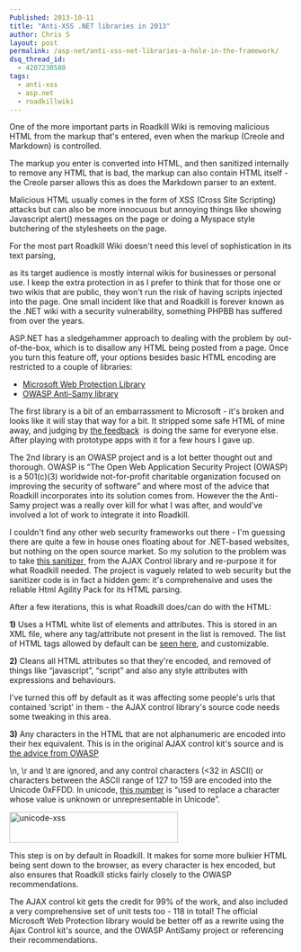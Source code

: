 ```yaml
---
Published: 2013-10-11
title: "Anti-XSS .NET libraries in 2013"
author: Chris S
layout: post
permalink: /asp-net/anti-xss-net-libraries-a-hole-in-the-framework/
dsq_thread_id:
  - 4207230580
tags:
  - anti-xss
  - asp.net
  - roadkillwiki
---
```

One of the more important parts in Roadkill Wiki is removing malicious HTML from the markup that's entered, even when the markup (Creole and Markdown) is controlled.

The markup you enter is converted into HTML, and then sanitized internally to remove any HTML that is bad, the markup can also contain HTML itself - the Creole parser allows this as does the Markdown parser to an extent.

Malicious HTML usually comes in the form of XSS (Cross Site Scripting) attacks but can also be more innocuous but annoying things like showing Javascript alert() messages on the page or doing a Myspace style butchering of the stylesheets on the page.

For the most part Roadkill Wiki doesn't need this level of sophistication in its text parsing,  
<!--more-->

  
as its target audience is mostly internal wikis for businesses or personal use. I keep the extra protection in as I prefer to think that for those one or two wikis that are public, they won't run the risk of having scripts injected into the page. One small incident like that and Roadkill is forever known as the .NET wiki with a security vulnerability, something PHPBB has suffered from over the years.

ASP.NET has a sledgehammer approach to dealing with the problem by out-of-the-box, which is to disallow any HTML being posted from a page. Once you turn this feature off, your options besides basic HTML encoding are restricted to a couple of libraries:

  * <a href="http://wpl.codeplex.com/" target="_blank">Microsoft Web Protection Library</a>
  * <a href="https://www.owasp.org/index.php/Category:OWASP_AntiSamy_Project_.NET" target="_blank">OWASP Anti-Samy library</a>

The first library is a bit of an embarrassment to Microsoft - it's broken and looks like it will stay that way for a bit. It stripped some safe HTML of mine away, and judging by <a href="http://wpl.codeplex.com/releases/view/80289#ReviewsAnchor" target="_blank">the feedback</a>  is doing the same for everyone else. After playing with prototype apps with it for a few hours I gave up.

The 2nd library is an OWASP project and is a lot better thought out and thorough. OWASP is &#8220;The Open Web Application Security Project (OWASP) is a 501(c)(3) worldwide not-for-profit charitable organization focused on improving the security of software&#8221; and where most of the advice that Roadkill incorporates into its solution comes from. However the the Anti-Samy project was a really over kill for what I was after, and would've involved a lot of work to integrate it into Roadkill.

I couldn't find any other web security frameworks out there - I'm guessing there are quite a few in house ones floating about for .NET-based websites, but nothing on the open source market. So my solution to the problem was to take <a href="http://ajaxcontroltoolkit.codeplex.com/SourceControl/latest#Server/AjaxControlToolkit/Sanitizer/HtmlAgilityPackSanitizerProvider.cs" target="_blank">this sanitizer </a> from the AJAX Control library and re-purpose it for what Roadkill needed. The project is vaguely related to web security but the sanitizer code is in fact a hidden gem: it's comprehensive and uses the reliable Html Agility Pack for its HTML parsing.

After a few iterations, this is what Roadkill does/can do with the HTML:

**1)** Uses a HTML white list of elements and attributes. This is stored in an XML file, where any tag/attribute not present in the list is removed. The list of HTML tags allowed by default can be <a href="https://bitbucket.org/mrshrinkray/roadkill/src/c1f05afb22bda5743e582756c86ea7c0eef1e9bb/src/Roadkill.Site/App_Data/Internal/htmlwhitelist.xml?at=default" target="_blank">seen here</a>, and customizable.

**2)** Cleans all HTML attributes so that they're encoded, and removed of things like &#8220;javascript&#8221;, &#8220;script&#8221; and also any style attributes with expressions and behaviours.

I've turned this off by default as it was affecting some people's urls that contained &#8216;script' in them - the AJAX control library's source code needs some tweaking in this area.

**3)** Any characters in the HTML that are not alphanumeric are encoded into their hex equivalent. This is in the original AJAX control kit's source and is <a href="https://www.owasp.org/index.php/XSS_(Cross_Site_Scripting)_Prevention_Cheat_Sheet" target="_blank">the advice from OWASP</a>

\n, \r and \t are ignored, and any control characters (<32 in ASCII) or characters between the ASCII range of 127 to 159 are encoded into the Unicode 0xFFDD. In unicode, <a href="http://www.unicode.org/charts/PDF/UFFF0.pdf" target="_blank">this number</a> is &#8220;used to replace a character whose value is unknown or unrepresentable in Unicode&#8221;.

[<img class="alignnone size-medium wp-image-1181" alt="unicode-xss" src="http://www.anotherchris.net/wp-content/uploads/2013/10/unicode-xss-300x55.png" width="300" height="55" />][1]

This step is on by default in Roadkill. It makes for some more bulkier HTML being sent down to the browser, as every character is hex encoded, but also ensures that Roadkill sticks fairly closely to the OWASP recommendations.

The AJAX control kit gets the credit for 99% of the work, and also included a very comprehensive set of unit tests too - 118 in total! The official Microsoft Web Protection library would be better off as a rewrite using the Ajax Control kit's source, and the OWASP AntiSamy project or referencing their recommendations.

 [1]: http://www.anotherchris.net/wp-content/uploads/2013/10/unicode-xss.png